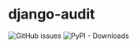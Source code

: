 # django-audit

![GitHub issues](https://img.shields.io/github/issues/emmarex/django-audit.svg)
![PyPI - Downloads](https://img.shields.io/pypi/dm/django-audit.svg)